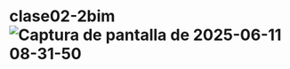 # clase02-2bim![Captura de pantalla de 2025-06-11 08-31-50](https://github.com/user-attachments/assets/91a0d8b4-0def-4477-b42a-a59b7a4639fb)
